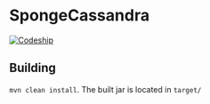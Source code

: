 # SpongeCassandra
[![Codeship](https://img.shields.io/codeship/6189b2f0-a1fc-0134-ac98-769a18eb10ba.svg)](https://app.codeship.com/projects/189897)

Building
--------
`mvn clean install`. The built jar is located in `target/`

